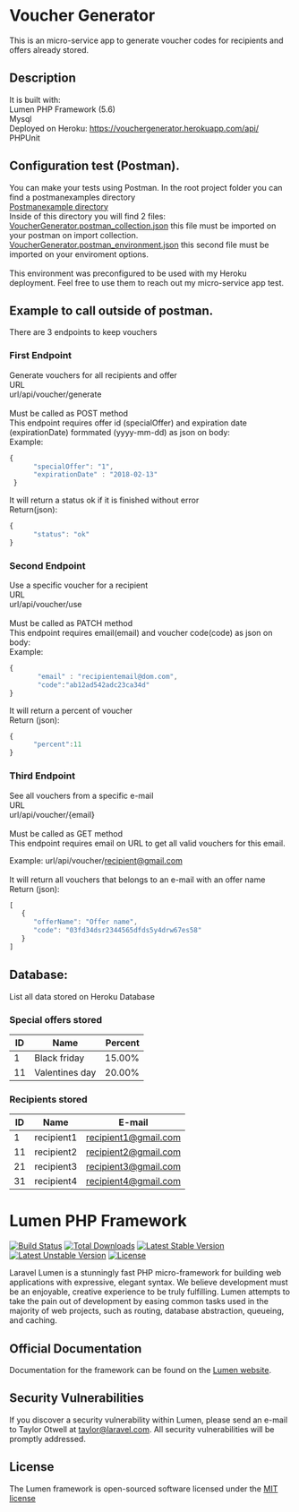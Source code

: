 
# Voucher Generator

This is an micro-service app to generate voucher codes for recipients and offers already stored.

## Description <br>

It is built with: <br>
Lumen PHP Framework (5.6) <br>
Mysql <br>
Deployed on Heroku: https://vouchergenerator.herokuapp.com/api/ <br>
PHPUnit <br>

## Configuration test (Postman). <br>

You can make your tests using Postman. In the root project folder you can find a postmanexamples directory  <br>
[Postmanexample directory](https://github.com/juliano-barros/vouchergenerator/tree/master/postmanexamples) <br>
Inside of this directory you will find 2 files: <br>
[VoucherGenerator.postman_collection.json](https://github.com/juliano-barros/vouchergenerator/blob/master/postmanexamples/VoucherGenerator.postman_collection.json) this file must be imported on your postman on import collection. <br>
[VoucherGenerator.postman_environment.json](https://github.com/juliano-barros/vouchergenerator/blob/master/postmanexamples/VoucherGenerator.postman_environment.json) this second file must be imported on your enviroment options. <br> <br>
This environment was preconfigured to be used with my Heroku deployment. Feel free to use them to reach out my micro-service app test.

## Example to call outside of postman. <br>

There are 3 endpoints to keep vouchers <br>

### First Endpoint <br>
Generate vouchers for all recipients and offer <br>
URL<br>
url/api/voucher/generate <br> <br>
Must be called as POST method <br>
This endpoint requires offer id (specialOffer) and expiration date (expirationDate) formmated (yyyy-mm-dd) as json on body:<br>
Example: 
```javascript
{ 
      "specialOffer": "1", 
      "expirationDate" : "2018-02-13" 
 } 
```
It will return a status ok if it is finished without error <br>
Return(json): <br>
```javascript
{ 
      "status": "ok"
} 
```

### Second Endpoint <br>
Use a specific voucher for a recipient <br>
URL<br>
url/api/voucher/use <br> <br>
Must be called as PATCH method <br>
This endpoint requires email(email) and voucher code(code) as json on body:<br> 
Example: 
```javascript
{ 
       "email" : "recipientemail@dom.com", 
       "code":"ab12ad542adc23ca34d" 
}
```
It will return a percent of voucher <br>
Return (json):<br>
```javascript
{
      "percent":11 
} 
```

### Third Endpoint <br>
See all vouchers from a specific e-mail<br>
URL<br>
url/api/voucher/{email} <br> <br>
Must be called as GET method <br>
This endpoint requires email on URL to get all valid vouchers for this email. <br>

Example: url/api/voucher/recipient@gmail.com <br><br>
It will return all vouchers that belongs to an e-mail with an offer name <br>
Return (json): <br> 
```javascript
[ 
   {
      "offerName": "Offer name",
      "code": "03fd34dsr2344565dfds5y4drw67es58"
   }
]
 ```

## Database:

List all data stored on Heroku Database

### Special offers stored

ID|Name   | Percent
--|-------|--------:
1|Black friday| 15.00%
11|Valentines day|20.00%


### Recipients stored

ID| Name      | E-mail
--|----------|----------
1|recipient1|recipient1@gmail.com
11|recipient2|recipient2@gmail.com
21|recipient3|recipient3@gmail.com
31|recipient4|recipient4@gmail.com




# Lumen PHP Framework

[![Build Status](https://travis-ci.org/laravel/lumen-framework.svg)](https://travis-ci.org/laravel/lumen-framework)
[![Total Downloads](https://poser.pugx.org/laravel/lumen-framework/d/total.svg)](https://packagist.org/packages/laravel/lumen-framework)
[![Latest Stable Version](https://poser.pugx.org/laravel/lumen-framework/v/stable.svg)](https://packagist.org/packages/laravel/lumen-framework)
[![Latest Unstable Version](https://poser.pugx.org/laravel/lumen-framework/v/unstable.svg)](https://packagist.org/packages/laravel/lumen-framework)
[![License](https://poser.pugx.org/laravel/lumen-framework/license.svg)](https://packagist.org/packages/laravel/lumen-framework)

Laravel Lumen is a stunningly fast PHP micro-framework for building web applications with expressive, elegant syntax. We believe development must be an enjoyable, creative experience to be truly fulfilling. Lumen attempts to take the pain out of development by easing common tasks used in the majority of web projects, such as routing, database abstraction, queueing, and caching.

## Official Documentation

Documentation for the framework can be found on the [Lumen website](http://lumen.laravel.com/docs).

## Security Vulnerabilities

If you discover a security vulnerability within Lumen, please send an e-mail to Taylor Otwell at taylor@laravel.com. All security vulnerabilities will be promptly addressed.

## License

The Lumen framework is open-sourced software licensed under the [MIT license](http://opensource.org/licenses/MIT)
